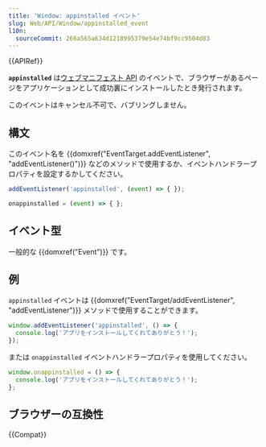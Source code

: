 ```yaml
---
title: 'Window: appinstalled イベント'
slug: Web/API/Window/appinstalled_event
l10n:
  sourceCommit: 266a565a634d1218995379e54e74bf9cc9504d83
---
```


{{APIRef}}

**`appinstalled`** は[ウェブマニフェスト API](/ja/docs/Web/Manifest) のイベントで、ブラウザーがあるページをアプリケーションとして成功裏にインストールしたとき発行されます。

このイベントはキャンセル不可で、バブリングしません。

## 構文

このイベント名を {{domxref("EventTarget.addEventListener", "addEventListener()")}} などのメソッドで使用するか、イベントハンドラープロパティを設定するかしてください。

```js
addEventListener('appinstalled', (event) => { });

onappinstalled = (event) => { };
```

## イベント型

一般的な {{domxref("Event")}} です。

## 例

`appinstalled` イベントは {{domxref("EventTarget/addEventListener", "addEventListener")}} メソッドで使用することができます。

```js
window.addEventListener('appinstalled', () => {
  console.log('アプリをインストールしてくれてありがとう！');
});
```

または `onappinstalled` イベントハンドラープロパティを使用してください。

```js
window.onappinstalled = () => {
  console.log('アプリをインストールしてくれてありがとう！');
};
```

## ブラウザーの互換性

{{Compat}}

